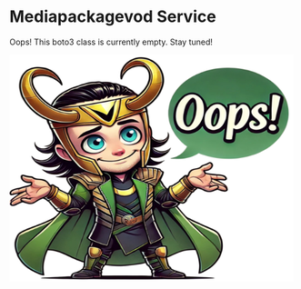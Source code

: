 # Mediapackagevod Service

Oops! This boto3 class is currently empty. Stay tuned!

<img src="images/oops_loki.png" width="500" height="400" title="Oops Loki">
